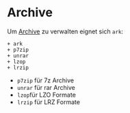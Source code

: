 # Archive

Um [Archive](https://wiki.archlinux.org/index.php/list_of_applications#Archive_managers) zu verwalten eignet sich `ark`:

    + ark
    + p7zip
    + unrar
    + lzop
    + lrzip

* `p7zip` für 7z Archive
* `unrar` für rar Archive
* `lzop`für LZO Formate
* `lrzip` für LRZ Formate
